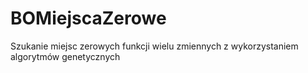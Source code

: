 # BOMiejscaZerowe
Szukanie miejsc zerowych funkcji wielu zmiennych z wykorzystaniem algorytmów genetycznych

